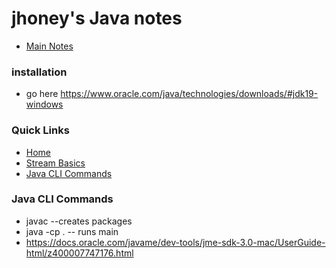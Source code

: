 # jhoney's Java notes #
* [Main Notes](../README.md#quick-links)

### installation ###
* go here https://www.oracle.com/java/technologies/downloads/#jdk19-windows

### Quick Links ###
* [Home](../README.md)
* [Stream Basics](./LinqBasics/README.md)
* [Java CLI Commands](#dotnet_cli_commands)

### Java CLI Commands ###
* javac <filename>   --creates packages
* java -cp . <filename> -- runs main
* https://docs.oracle.com/javame/dev-tools/jme-sdk-3.0-mac/UserGuide-html/z400007747176.html
<a name="java_cli_commands"></a>
